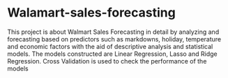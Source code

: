# Walamart-sales-forecasting
This project is about Walmart Sales Forecasting in detail by analyzing and forecasting based on predictors such as markdowns, holiday, temperature and economic factors with the aid of descriptive analysis and statistical models.
The models constructed are Linear Regression, Lasso and Ridge Regression.
Cross Validation is used to check the performance of the models
